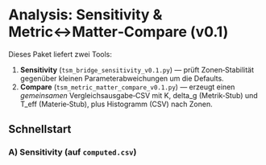 # Analysis: Sensitivity & Metric↔Matter‑Compare (v0.1)


Dieses Paket liefert zwei Tools:
1) **Sensitivity** (`tsm_bridge_sensitivity_v0.1.py`) — prüft Zonen‑Stabilität gegenüber kleinen Parameterabweichungen um die Defaults.
2) **Compare** (`tsm_metric_matter_compare_v0.1.py`) — erzeugt einen *gemeinsamen* Vergleichsausgabe‑CSV mit K, delta_g (Metrik‑Stub) und T_eff (Materie‑Stub), plus Histogramm (CSV) nach Zonen.


## Schnellstart
### A) Sensitivity (auf `computed.csv`)